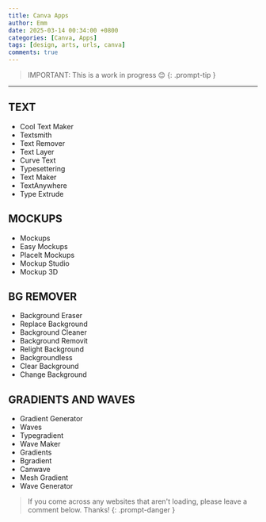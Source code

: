 ```yaml
---
title: Canva Apps
author: Emm
date: 2025-03-14 00:34:00 +0800
categories: [Canva, Apps]
tags: [design, arts, urls, canva]
comments: true
---
```


> IMPORTANT: This is a work in progress 😊
{: .prompt-tip }


---

## **TEXT**
- Cool Text Maker  
- Textsmith  
- Text Remover  
- Text Layer  
- Curve Text  
- Typesettering  
- Text Maker  
- TextAnywhere  
- Type Extrude  

## **MOCKUPS**
- Mockups  
- Easy Mockups  
- PlaceIt Mockups  
- Mockup Studio  
- Mockup 3D  

## **BG REMOVER**
- Background Eraser  
- Replace Background  
- Background Cleaner  
- Background Removit  
- Relight Background  
- Backgroundless  
- Clear Background  
- Change Background  

## **GRADIENTS AND WAVES**
- Gradient Generator  
- Waves  
- Typegradient  
- Wave Maker  
- Gradients  
- Bgradient  
- Canwave  
- Mesh Gradient  
- Wave Generator  

> If you come across any websites that aren't loading, please leave a comment below. Thanks!
{: .prompt-danger }
